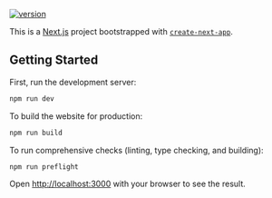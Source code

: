 [![version](https://img.shields.io/badge/version-1.0.4-1d253c)](https://github.com/dracoboost/hohatch/blob/master/website/package.json)

This is a [Next.js](https://nextjs.org) project bootstrapped with [`create-next-app`](https://nextjs.org/docs/app/api-reference/cli/create-next-app).

## Getting Started

First, run the development server:

```bash
npm run dev
```

To build the website for production:

```bash
npm run build
```

To run comprehensive checks (linting, type checking, and building):

```bash
npm run preflight
```

Open [http://localhost:3000](http://localhost:3000) with your browser to see the result.
